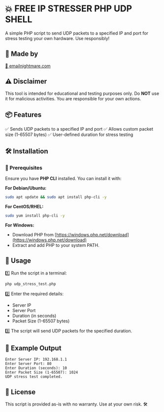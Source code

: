 # 💥 FREE IP STRESSER PHP UDP SHELL

A simple PHP script to send UDP packets to a specified IP and port for stress testing your own hardware. Use responsibly!

## 🚀 Made by
[🔗 emailnightmare.com](https://emailnightmare.com/)

## ⚠️ Disclaimer
This tool is intended for educational and testing purposes only. Do **NOT** use it for malicious activities. You are responsible for your own actions.

## 📦 Features
✅ Sends UDP packets to a specified IP and port
✅ Allows custom packet size (1-65507 bytes)
✅ User-defined duration for stress testing

## 🛠️ Installation

### 📌 Prerequisites
Ensure you have **PHP CLI** installed. You can install it with:

**For Debian/Ubuntu:**
```sh
sudo apt update && sudo apt install php-cli -y
```

**For CentOS/RHEL:**
```sh
sudo yum install php-cli -y
```

**For Windows:**
- Download PHP from [https://windows.php.net/download](https://windows.php.net/download)
- Extract and add PHP to your system PATH.

## 🎯 Usage
1️⃣ Run the script in a terminal:

```sh
php udp_stress_test.php
```

2️⃣ Enter the required details:
- Server IP
- Server Port
- Duration (in seconds)
- Packet Size (1-65507 bytes)

3️⃣ The script will send UDP packets for the specified duration.

## 📌 Example Output
```
Enter Server IP: 192.168.1.1
Enter Server Port: 80
Enter Duration (seconds): 10
Enter Packet Size (1-65507): 1024
UDP stress test completed.
```

## 📜 License
This script is provided as-is with no warranty. Use at your own risk. 🛠️

